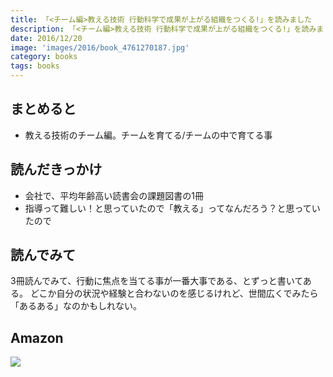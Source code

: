 ```yaml
---
title: 「<チーム編>教える技術 行動科学で成果が上がる組織をつくる!」を読みました
description: 「<チーム編>教える技術 行動科学で成果が上がる組織をつくる!」を読みました。
date: 2016/12/20
image: 'images/2016/book_4761270187.jpg'
category: books
tags: books
---
```


## まとめると

- 教える技術のチーム編。チームを育てる/チームの中で育てる事

## 読んだきっかけ

- 会社で、平均年齢高い読書会の課題図書の1冊
- 指導って難しい！と思っていたので「教える」ってなんだろう？と思っていたので

## 読んでみて

3冊読んでみて、行動に焦点を当てる事が一番大事である、とずっと書いてある。
どこか自分の状況や経験と合わないのを感じるけれど、世間広くでみたら「あるある」なのかもしれない。

## Amazon

[![](http://images-jp.amazon.com/images/P/4761270187.09.MAIN._SCLZZZZZZZ_.jpg)](https://www.amazon.co.jp/dp/4761270187/)
